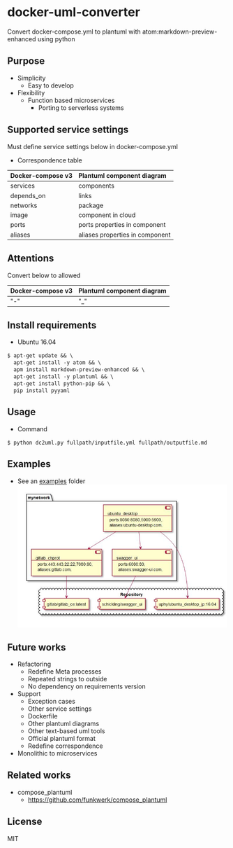 # docker-uml-converter
Convert docker-compose.yml to plantuml with atom:markdown-preview-enhanced using python

## Purpose
- Simplicity
  - Easy to develop
- Flexibility
  - Function based microservices
    - Porting to serverless systems


## Supported service settings
Must define service settings below in docker-compose.yml
- Correspondence table

| Docker-compose v3 | Plantuml component diagram      |
|:------------------|:--------------------------------|
| services          | components                      |
| depends_on        | links                           |
| networks          | package                         |
| image             | component in cloud              |
| ports             | ports properties in component   |
| aliases           | aliases properties in component |


## Attentions
Convert below to allowed

| Docker-compose v3 | Plantuml component diagram |
|:----------------- |:-------------------------- |
| "-"               | "_"                        |


## Install requirements
- Ubuntu 16.04
```
$ apt-get update && \
  apt-get install -y atom && \
  apm install markdown-preview-enhanced && \
  apt-get install -y plantuml && \
  apt-get install python-pip && \
  pip install pyyaml
```

## Usage
- Command
```
$ python dc2uml.py fullpath/inputfile.yml fullpath/outputfile.md
```



## Examples
- See an [examples](examples) folder
![example](examples/output.jpeg)

## Future works
- Refactoring
  - Redefine Meta processes
  - Repeated strings to outside
  - No dependency on requirements version
- Support
  - Exception cases
  - Other service settings
  - Dockerfile
  - Other plantuml diagrams
  - Other text-based uml tools
  - Official plantuml format
  - Redefine correspondence
- Monolithic to microservices


## Related works
- compose_plantuml
  - https://github.com/funkwerk/compose_plantuml

## License
MIT
